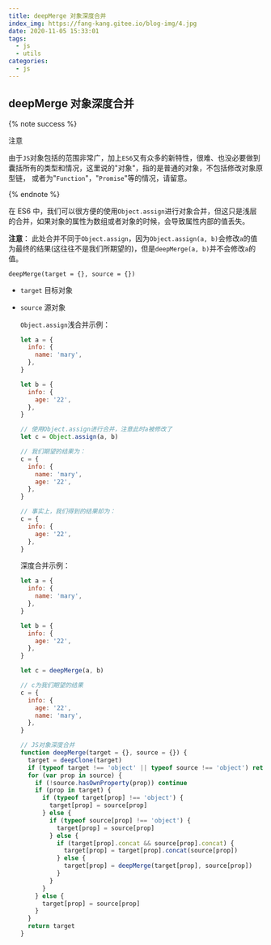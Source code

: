 ```yaml
---
title: deepMerge 对象深度合并
index_img: https://fang-kang.gitee.io/blog-img/4.jpg
date: 2020-11-05 15:33:01
tags:
  - js
  - utils
categories:
  - js
---
```


## deepMerge 对象深度合并

{% note success %}

注意

由于`JS`对象包括的范围非常广，加上`ES6`又有众多的新特性，很难、也没必要做到囊括所有的类型和情况，这里说的"对象"，指的是普通的对象，不包括修改对象原型链， 或者为"`Function`"，"`Promise`"等的情况，请留意。

{% endnote %}

在 ES6 中，我们可以很方便的使用`Object.assign`进行对象合并，但这只是浅层的合并，如果对象的属性为数组或者对象的时候，会导致属性内部的值丢失。

**注意**： 此处合并不同于`Object.assign`，因为`Object.assign(a, b)`会修改`a`的值为最终的结果(这往往不是我们所期望的)，但是`deepMerge(a, b)`并不会修改`a`的值。

`deepMerge(target = {}, source = {})`

- `target` <Object> 目标对象

- `source` <Object> 源对象

`Object.assign`浅合并示例：

```javascript
let a = {
  info: {
    name: 'mary',
  },
}

let b = {
  info: {
    age: '22',
  },
}

// 使用Object.assign进行合并，注意此时a被修改了
let c = Object.assign(a, b)

// 我们期望的结果为：
c = {
  info: {
    name: 'mary',
    age: '22',
  },
}

// 事实上，我们得到的结果却为：
c = {
  info: {
    age: '22',
  },
}
```

深度合并示例：

```javascript
let a = {
  info: {
    name: 'mary',
  },
}

let b = {
  info: {
    age: '22',
  },
}

let c = deepMerge(a, b)

// c为我们期望的结果
c = {
  info: {
    age: '22',
    name: 'mary',
  },
}
```

```javascript
// JS对象深度合并
function deepMerge(target = {}, source = {}) {
  target = deepClone(target)
  if (typeof target !== 'object' || typeof source !== 'object') return false
  for (var prop in source) {
    if (!source.hasOwnProperty(prop)) continue
    if (prop in target) {
      if (typeof target[prop] !== 'object') {
        target[prop] = source[prop]
      } else {
        if (typeof source[prop] !== 'object') {
          target[prop] = source[prop]
        } else {
          if (target[prop].concat && source[prop].concat) {
            target[prop] = target[prop].concat(source[prop])
          } else {
            target[prop] = deepMerge(target[prop], source[prop])
          }
        }
      }
    } else {
      target[prop] = source[prop]
    }
  }
  return target
}
```

